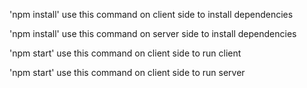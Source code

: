 'npm install'
use this command on client side to install dependencies

'npm install'
use this command on server side to install dependencies

'npm start'
use this command on client side to run client

'npm start'
use this command on client side to run server
